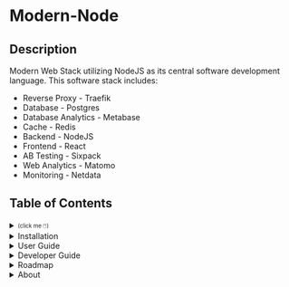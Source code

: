 # Modern-Node

## Description

Modern Web Stack utilizing NodeJS as its central software development language. This software stack includes:

- Reverse Proxy - Traefik
- Database - Postgres
- Database Analytics - Metabase
- Cache - Redis
- Backend - NodeJS
- Frontend - React
- AB Testing - Sixpack
- Web Analytics - Matomo
- Monitoring - Netdata

## Table of Contents


<details><summary><sub><sup>(click me 🖱️)</sup></sub></summary>
<p>

---
```
Sections are collapsed by default. To expand them, click on their heading just like you did here!
```

---
</p></details>

<details><summary>Installation</summary>
<p>

---
```
How to install this.
```

Complete your Modern-Development setup here: https://github.com/mstraughan86/modern-development

In the command line, type:
```
git clone https://github.com/mstraughan86/modern-node.git
cd modern-node
make build
```

---
</p></details>

<details><summary>User Guide</summary>
<p>

---
```
How to use this.
```

In the command line, type:
```
make start
make help
```

Open up your web browser and go to URL displayed as ```APP_HOST``` from the ```make help``` output.

---
</p></details>

<details><summary>Developer Guide</summary>
<p>
  
---

```
How to develop this.
```

In the command line, type:
```
make dev
```

To stop development, type:
```
make stop
```

You must also close out of VSCode, Firefox and close out of the terminal to finish shutting down the development environment.

---
</p></details>


<details><summary>Roadmap</summary>
<p>
  
---
```
Where this project should go; the "Wishlist".
```

---
</p></details>


<details><summary>About</summary>
<p>

---
### Repository
```
https://github.com/mstraughan86/modern-node
```

### Author and Contributors
```
Michael Straughan
```

### Why?
```
Financial independence to pursue my true life goals.
```

### License
```
Proprietary Code written by Michael Straughan.
```

---
</p></details>
